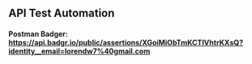 ## API Test Automation


#### Postman Badger:  https://api.badgr.io/public/assertions/XGoiMiObTmKCTIVhtrKXsQ?identity__email=lorendw7%40gmail.com
